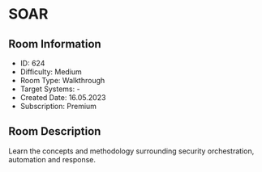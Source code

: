 ﻿# SOAR

## Room Information
- ID: 624
- Difficulty: Medium
- Room Type: Walkthrough
- Target Systems: -
- Created Date: 16.05.2023
- Subscription: Premium

## Room Description
Learn the concepts and methodology surrounding security orchestration, automation and response.
